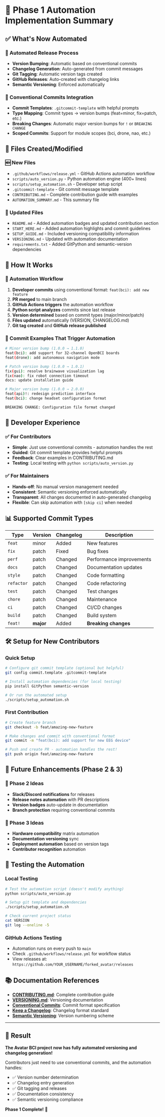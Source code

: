 # 🤖 Phase 1 Automation Implementation Summary

## ✅ What's Now Automated

### 🚀 Automated Release Process
- **Version Bumping**: Automatic based on conventional commits
- **Changelog Generation**: Auto-generated from commit messages  
- **Git Tagging**: Automatic version tags created
- **GitHub Releases**: Auto-created with changelog links
- **Semantic Versioning**: Enforced automatically

### 📝 Conventional Commits Integration
- **Commit Templates**: `.gitcommit-template` with helpful prompts
- **Type Mapping**: Commit types → version bumps (feat=minor, fix=patch, etc.)
- **Breaking Changes**: Automatic major version bumps for `!` or `BREAKING CHANGE`
- **Scoped Commits**: Support for module scopes (bci, drone, nao, etc.)

## 📁 Files Created/Modified

### 🆕 New Files
- `.github/workflows/release.yml` - GitHub Actions automation workflow
- `scripts/auto_version.py` - Python automation engine (400+ lines)
- `scripts/setup_automation.sh` - Developer setup script  
- `.gitcommit-template` - Git commit message template
- `CONTRIBUTING.md` - Complete contribution guide with examples
- `AUTOMATION_SUMMARY.md` - This summary file

### 🔄 Updated Files
- `README.md` - Added automation badges and updated contribution section
- `START_HERE.md` - Added automation highlights and commit guidelines
- `SETUP_GUIDE.md` - Included versioning compatibility information
- `VERSIONING.md` - Updated with automation documentation
- `requirements.txt` - Added GitPython and semantic-version dependencies

## 🔧 How It Works

### 🔄 Automation Workflow
1. **Developer commits** using conventional format: `feat(bci): add new feature`
2. **PR merged** to main branch
3. **GitHub Actions triggers** the automation workflow
4. **Python script analyzes** commits since last release
5. **Version determined** based on commit types (major/minor/patch)
6. **Files updated** automatically (VERSION, CHANGELOG.md)
7. **Git tag created** and **GitHub release published**

### 💬 Commit Examples That Trigger Automation
```bash
# Minor version bump (1.0.0 → 1.1.0)
feat(bci): add support for 32-channel OpenBCI boards
feat(drone): add autonomous navigation mode

# Patch version bump (1.0.0 → 1.0.1)  
fix(gui): resolve brainwave visualization lag
fix(nao): fix robot connection timeout
docs: update installation guide

# Major version bump (1.0.0 → 2.0.0)
feat(api)!: redesign prediction interface
feat(bci): change headset configuration format

BREAKING CHANGE: Configuration file format changed
```

## 🎯 Developer Experience

### ✅ For Contributors
- **Simple**: Just use conventional commits - automation handles the rest
- **Guided**: Git commit template provides helpful prompts
- **Feedback**: Clear examples in CONTRIBUTING.md
- **Testing**: Local testing with `python scripts/auto_version.py`

### ✅ For Maintainers  
- **Hands-off**: No manual version management needed
- **Consistent**: Semantic versioning enforced automatically
- **Transparent**: All changes documented in auto-generated changelog
- **Flexible**: Can skip automation with `[skip ci]` when needed

## 📊 Supported Commit Types

| Type | Version | Changelog | Description |
|------|---------|-----------|-------------|
| `feat` | minor | Added | New features |
| `fix` | patch | Fixed | Bug fixes |
| `perf` | patch | Changed | Performance improvements |
| `docs` | patch | Changed | Documentation updates |
| `style` | patch | Changed | Code formatting |
| `refactor` | patch | Changed | Code refactoring |
| `test` | patch | Changed | Test changes |
| `chore` | patch | Changed | Maintenance |
| `ci` | patch | Changed | CI/CD changes |
| `build` | patch | Changed | Build system |
| `feat!` | **major** | Added | **Breaking changes** |

## 🛠️ Setup for New Contributors

### Quick Setup
```bash
# Configure git commit template (optional but helpful)
git config commit.template .gitcommit-template

# Install automation dependencies (for local testing)
pip install GitPython semantic-version

# Or run the automated setup
./scripts/setup_automation.sh
```

### First Contribution
```bash
# Create feature branch
git checkout -b feat/amazing-new-feature

# Make changes and commit with conventional format
git commit -m "feat(bci): add support for new EEG device"

# Push and create PR - automation handles the rest!
git push origin feat/amazing-new-feature
```

## 🔮 Future Enhancements (Phase 2 & 3)

### 🎨 Phase 2 Ideas
- **Slack/Discord notifications** for releases
- **Release notes automation** with PR descriptions
- **Version badges** auto-update in documentation
- **Branch protection** requiring conventional commits

### 🚀 Phase 3 Ideas  
- **Hardware compatibility** matrix automation
- **Documentation versioning** sync
- **Deployment automation** based on version tags
- **Contributor recognition** automation

## 🧪 Testing the Automation

### Local Testing
```bash
# Test the automation script (doesn't modify anything)
python scripts/auto_version.py

# Setup git template and dependencies
./scripts/setup_automation.sh

# Check current project status
cat VERSION
git log --oneline -5
```

### GitHub Actions Testing
- Automation runs on every push to `main`
- Check `.github/workflows/release.yml` for workflow status
- View releases at: `https://github.com/YOUR_USERNAME/forked_avatar/releases`

## 📚 Documentation References

- **[CONTRIBUTING.md](CONTRIBUTING.md)**: Complete contribution guide
- **[VERSIONING.md](VERSIONING.md)**: Versioning documentation  
- **[Conventional Commits](https://www.conventionalcommits.org/)**: Commit format specification
- **[Keep a Changelog](https://keepachangelog.com/)**: Changelog format standard
- **[Semantic Versioning](https://semver.org/)**: Version numbering scheme

---

## 🎉 Result

**The Avatar BCI project now has fully automated versioning and changelog generation!**

Contributors just need to use conventional commits, and the automation handles:
- ✅ Version number determination
- ✅ Changelog entry generation  
- ✅ Git tagging and releases
- ✅ Documentation consistency
- ✅ Semantic versioning compliance

**Phase 1 Complete!** 🚀
